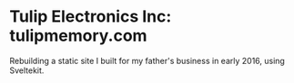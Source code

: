 # Tulip Electronics Inc: tulipmemory.com

Rebuilding a static site I built for my father's business in early 2016, using Sveltekit.